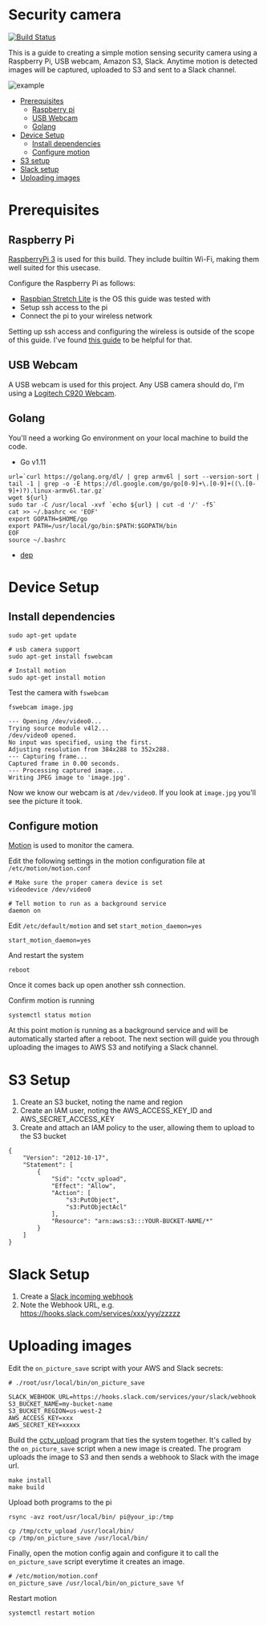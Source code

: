 # Security camera

[![Build Status](https://travis-ci.org/bndw/security-camera.svg?branch=master)](https://travis-ci.org/bndw/security-camera)

This is a guide to creating a simple motion sensing security camera using a Raspberry Pi, USB 
webcam, Amazon S3, Slack. Anytime motion is detected images will be captured, uploaded to S3
and sent to a Slack channel.

![example](./resources/example.png)

- [Prerequisites](#prerequisites)
  - [Raspberry pi](#raspberry-pi)
  - [USB Webcam](#usb-webcam)
  - [Golang](#golang)
- [Device Setup](#device-setup)
  - [Install dependencies](#install-dependencies)
  - [Configure motion](#configure-motion)
- [S3 setup](#s3-setup)
- [Slack setup](#slack-setup)
- [Uploading images](#uploading-images)


# Prerequisites

## Raspberry Pi

[RaspberryPi 3](https://www.raspberrypi.org/products/raspberry-pi-3-model-b/) is used for this build.
They include builtin Wi-Fi, making them well suited for this usecase.

Configure the Raspberry Pi as follows:
- [Raspbian Stretch Lite](https://www.raspberrypi.org/downloads/raspbian/) is the OS this guide was tested with
- Setup ssh access to the pi
- Connect the pi to your wireless network

Setting up ssh access and configuring the wireless is outside of the scope of this guide.
I've found [this guide](https://medium.com/@danidudas/install-raspbian-jessie-lite-and-setup-wi-fi-without-access-to-command-line-or-using-the-network-97f065af722e) to 
be helpful for that.

## USB Webcam

A USB webcam is used for this project. Any USB camera should do, I'm using a [Logitech C920 Webcam](https://www.amazon.com/gp/product/B006JH8T3S).

## Golang

You'll need a working Go environment on your local machine to build the code.

* Go v1.11
```
url=`curl https://golang.org/dl/ | grep armv6l | sort --version-sort | tail -1 | grep -o -E https://dl.google.com/go/go[0-9]+\.[0-9]+((\.[0-9]+)?).linux-armv6l.tar.gz` 
wget ${url}
sudo tar -C /usr/local -xvf `echo ${url} | cut -d '/' -f5`
cat >> ~/.bashrc << 'EOF'
export GOPATH=$HOME/go
export PATH=/usr/local/go/bin:$PATH:$GOPATH/bin
EOF
source ~/.bashrc
```
* [dep](https://github.com/golang/dep)

# Device Setup

## Install dependencies


```
sudo apt-get update

# usb camera support
sudo apt-get install fswebcam

# Install motion
sudo apt-get install motion
```

Test the camera with `fswebcam`
```
fswebcam image.jpg
```
```
--- Opening /dev/video0...
Trying source module v4l2...
/dev/video0 opened.
No input was specified, using the first.
Adjusting resolution from 384x288 to 352x288.
--- Capturing frame...
Captured frame in 0.00 seconds.
--- Processing captured image...
Writing JPEG image to 'image.jpg'.
```
Now we know our webcam is at `/dev/video0`. If you look at `image.jpg` you'll see the picture it took.


## Configure motion

[Motion](https://motion-project.github.io/) is used to monitor the camera.

Edit the following settings in the motion configuration file at `/etc/motion/motion.conf`

```
# Make sure the proper camera device is set
videodevice /dev/video0

# Tell motion to run as a background service
daemon on
```

Edit `/etc/default/motion` and set `start_motion_daemon=yes`
```
start_motion_daemon=yes
```

And restart the system
```
reboot
```

Once it comes back up open another ssh connection.

Confirm motion is running
```
systemctl status motion
```

At this point motion is running as a background service and will be automatically
started after a reboot. The next section will guide you through uploading the images
to AWS S3 and notifying a Slack channel.

# S3 Setup

1. Create an S3 bucket, noting the name and region
2. Create an IAM user, noting the AWS_ACCESS_KEY_ID and AWS_SECRET_ACCESS_KEY
3. Create and attach an IAM policy to the user, allowing them to upload to the S3 bucket
  ```
  {
      "Version": "2012-10-17",
      "Statement": [
          {
              "Sid": "cctv_upload",
              "Effect": "Allow",
              "Action": [
                  "s3:PutObject",
                  "s3:PutObjectAcl"
              ],
              "Resource": "arn:aws:s3:::YOUR-BUCKET-NAME/*"
          }
      ]
  }
  ```

# Slack Setup

1. Create a [Slack incoming webhook](https://api.slack.com/incoming-webhooks)
2. Note the Webhook URL, e.g. https://hooks.slack.com/services/xxx/yyy/zzzzz

# Uploading images

Edit the `on_picture_save` script with your AWS and Slack secrets:
```
# ./root/usr/local/bin/on_picture_save

SLACK_WEBHOOK_URL=https://hooks.slack.com/services/your/slack/webhook
S3_BUCKET_NAME=my-bucket-name
S3_BUCKET_REGION=us-west-2
AWS_ACCESS_KEY=xxx
AWS_SECRET_KEY=xxxxx
```

Build the [cctv_upload](./cmd/cctv_upload) program that ties the system together.
It's called by the `on_picture_save` script when a new image is created. 
The program uploads the image to S3 and then sends a webhook to Slack with the image url.

```
make install
make build
```

Upload both programs to the pi
```
rsync -avz root/usr/local/bin/ pi@your_ip:/tmp

cp /tmp/cctv_upload /usr/local/bin/
cp /tmp/on_picture_save /usr/local/bin/
```

Finally, open the motion config again and configure it to call the `on_picture_save` script everytime it creates an image.

```
# /etc/motion/motion.conf
on_picture_save /usr/local/bin/on_picture_save %f
```

Restart motion
```
systemctl restart motion
```
